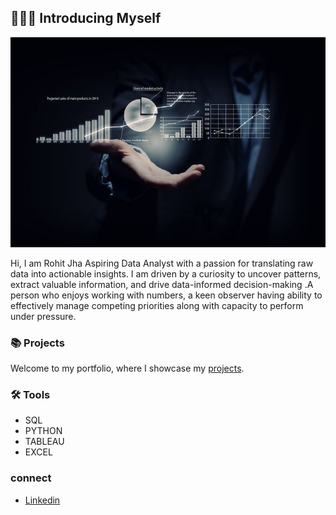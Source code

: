 ## 🙋🏻‍♀️ Introducing Myself

![GitHub Logo](https://github.com/Rkjha6634/Rkjha6634/blob/main/10%20Hacks%20to%20speed%20up%20your%20data%20analysis.jpeg)

Hi, I am Rohit Jha Aspiring Data Analyst with a passion for translating raw data into actionable insights. I am driven by a curiosity to uncover patterns, extract valuable information, and drive data-informed decision-making .A person who enjoys working with numbers, a keen observer having ability to effectively manage competing priorities along with capacity to perform under pressure.

### 📚 Projects

Welcome to my portfolio, where I showcase my [projects](https://github.com/katiehuangx/Portfolio-Guide/blob/main/README.md).

### 🛠️ Tools

- SQL
- PYTHON
- TABLEAU
- EXCEL 


### connect

- [Linkedin](www.linkedin.com/in/rohit-kumar-193aa924b)

